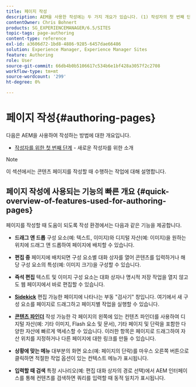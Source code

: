 ```yaml
---
title: 페이지 작성
description: AEM을 사용한 작성에는 두 가지 개요가 있습니다. (1) 작성자의 첫 번째 단계 - 새로운 작성자를 위한 소개 및 (2) 페이지 작성에 대한 빠른 안내 - 주요 작업에 대한 빠른 안내(높은 수준).
contentOwner: Chris Bohnert
products: SG_EXPERIENCEMANAGER/6.5/SITES
topic-tags: page-authoring
content-type: reference
exl-id: a3606d72-1bd8-4886-9285-6457dae66486
solution: Experience Manager, Experience Manager Sites
feature: Authoring
role: User
source-git-commit: 66db4b0b5106617c534b6e1bf428a3057f2c2708
workflow-type: tm+mt
source-wordcount: '299'
ht-degree: 0%

---
```


# 페이지 작성{#authoring-pages}

다음은 AEM을 사용하여 작성하는 방법에 대한 개요입니다.

* [작성자를 위한 첫 번째 단계](/help/sites-classic-ui-authoring/classic-page-author-first-steps.md) - 새로운 작성자를 위한 소개

>[!NOTE]
>
>이 섹션에서는 콘텐츠 페이지를 작성할 때 수행하는 작업에 대해 설명합니다. <!-- There are many additional features closely related to page authoring, these are covered under [Site and Page Features](/sites-classic-ui-authoring/classic-feature.md). -->

## 페이지 작성에 사용되는 기능의 빠른 개요 {#quick-overview-of-features-used-for-authoring-pages}

페이지를 작성할 때 도움이 되도록 작성 환경에서는 다음과 같은 기능을 제공합니다.

* **드래그 앤 드롭**
구성 요소(예: 텍스트, 이미지)와 디지털 자산(예: 이미지)을 원하는 위치에 드래그 앤 드롭하여 페이지에 배치할 수 있습니다.

* **편집 중**
페이지에 배치되면 구성 요소별 대화 상자를 열어 콘텐츠를 입력하거나 해당 구성 요소의 특성(예: 이미지 크기)을 구성할 수 있습니다.

* **즉석 편집**
텍스트 및 이미지 구성 요소는 대화 상자나 명시적 저장 작업을 열지 않고도 웹 페이지에서 바로 편집할 수 있습니다.

* **[Sidekick](/help/sites-classic-ui-authoring/classic-page-author-env-tools.md#sidekickclassicui)**
편집 가능한 페이지에 나타나는 부동 &quot;검사기&quot; 창입니다. 여기에서 새 구성 요소를 페이지로 드래그하고 페이지별 작업을 실행할 수 있습니다.

* **[콘텐츠 파인더](/help/sites-classic-ui-authoring/classic-page-author-env-tools.md#thecontentfinderclassicui)**
작성 가능한 각 페이지의 왼쪽에 있는 컨텐츠 파인더를 사용하여 디지털 자산(예: 기타 이미지, Flash 요소 및 문서), 기타 페이지 및 단락을 포함한 다양한 자산에 빠르게 액세스할 수 있습니다. 이러한 항목은 페이지로 드래그하여 자산 위치를 지정하거나 다른 페이지에 대한 링크를 만들 수 있습니다.

* **상황에 맞는 메뉴**
대부분의 화면 요소(예: 페이지의 단락)를 마우스 오른쪽 버튼으로 클릭하면 적절한 작업 옵션이 있는 컨텍스트 메뉴가 표시됩니다.

* **입력할 때 검색**
특정 시나리오(예: 편집 대화 상자의 경로 선택)에서 AEM 인터페이스를 통해 컨텐츠를 검색하면 쿼리를 입력할 때 동적 일치가 표시됩니다.
